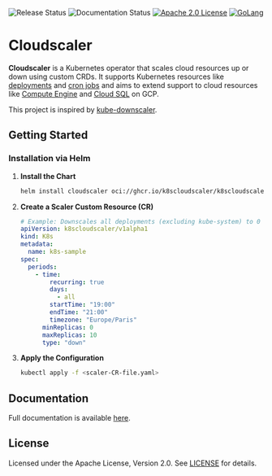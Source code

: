 ![Release Status](https://github.com/k8scloudscaler/k8scloudscaler/actions/workflows/release.yml/badge.svg) ![Documentation Status](https://github.com/k8scloudscaler/k8scloudscaler/actions/workflows/doc.yml/badge.svg) [![Apache 2.0 License](https://img.shields.io/badge/License-Apache%202.0-blue.svg)](https://choosealicense.com/licenses/apache-2.0/) [![GoLang](https://img.shields.io/badge/1.22.0-blue.svg?logo=go)]()

# Cloudscaler

**Cloudscaler** is a Kubernetes operator that scales cloud resources up or down using custom CRDs. It supports Kubernetes resources like [deployments](https://kubernetes.io/docs/concepts/workloads/controllers/deployment/) and [cron jobs](https://kubernetes.io/docs/concepts/workloads/controllers/cron-jobs/) and aims to extend support to cloud resources like [Compute Engine](https://cloud.google.com/compute/docs/instances) and [Cloud SQL](https://cloud.google.com/sql/docs) on GCP.

This project is inspired by [kube-downscaler](https://codeberg.org/hjacobs/kube-downscaler).

## Getting Started

### Installation via Helm

1. **Install the Chart**

    ```bash
    helm install cloudscaler oci://ghcr.io/k8scloudscaler/k8scloudscaler/k8scloudscaler --namespace cloudscaler-system
    ```

2. **Create a Scaler Custom Resource (CR)**

    ```yaml
    # Example: Downscales all deployments (excluding kube-system) to 0 from 19:00 to 21:00 (Paris time) daily.
    apiVersion: k8scloudscaler/v1alpha1
    kind: K8s
    metadata:
      name: k8s-sample
    spec:
      periods:
        - time:
            recurring: true
            days:
              - all
            startTime: "19:00"
            endTime: "21:00"
            timezone: "Europe/Paris"
          minReplicas: 0
          maxReplicas: 10
          type: "down"
    ```

3. **Apply the Configuration**

    ```bash
    kubectl apply -f <scaler-CR-file.yaml>
    ```

## Documentation

Full documentation is available [here](https://k8scloudscaler.cloud).

## License

Licensed under the Apache License, Version 2.0. See [LICENSE](http://www.apache.org/licenses/LICENSE-2.0) for details.
